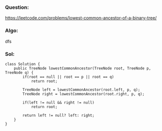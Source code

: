 ### Question:
https://leetcode.com/problems/lowest-common-ancestor-of-a-binary-tree/

### Algo:
dfs

### Sol:
```
class Solution {
    public TreeNode lowestCommonAncestor(TreeNode root, TreeNode p, TreeNode q) {
        if(root == null || root == p || root == q)
            return root;
        
        TreeNode left = lowestCommonAncestor(root.left, p, q);
        TreeNode right = lowestCommonAncestor(root.right, p, q);
        
        if(left != null && right != null)
            return root;
        
        return left != null? left: right;
    }
}
```
